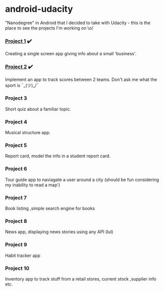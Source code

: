 # android-udacity
"Nanodegree" in Android that I decided to take with Udacity - this is the place to see the projects I'm working on \o/

### [Project 1](https://github.com/KThand1/android-udacity/tree/master/SingleScreenApp) ✔️ 
Creating a single screen app giving info about a small 'business'.

### [Project 2](https://github.com/KThand1/android-udacity/tree/master/ScoreKeeperApp) ✔️ 
Implement an app to track scores between 2 teams. Don't ask me what the sport is ¯\_(ツ)_/¯

### Project 3 
Short quiz about a familiar topic.

### Project 4 
Musical structure app.

### Project 5 
Report card, model the info in a student report card.

### Project 6 
Tour guide app to naviagate a user around a city (should be fun considering my inability to read a map')

### Project 7
Book listing ,simple search engine for books

### Project 8 
News app, displaying news stories using any API (lul)

### Project 9
Habit tracker app

### Project 10
Inventory app to track stuff from a retail stores, current stock ,supplier info etc.
